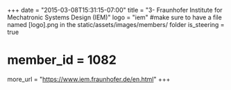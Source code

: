 +++
date = "2015-03-08T15:31:15-07:00"
title = "3- Fraunhofer Institute for Mechatronic Systems Design (IEM)"
logo = "iem" #make sure to have a file named [logo].png in the static/assets/images/members/ folder
is_steering = true
# member_id = 1082
more_url = "https://www.iem.fraunhofer.de/en.html"
+++